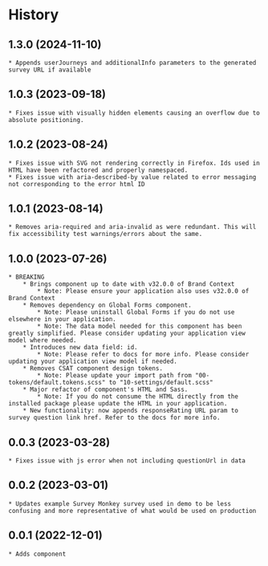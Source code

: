 # History

## 1.3.0 (2024-11-10)
    * Appends userJourneys and additionalInfo parameters to the generated survey URL if available

## 1.0.3 (2023-09-18)
    * Fixes issue with visually hidden elements causing an overflow due to absolute positioning.

## 1.0.2 (2023-08-24)
    * Fixes issue with SVG not rendering correctly in Firefox. Ids used in HTML have been refactored and properly namespaced.
    * Fixes issue with aria-described-by value related to error messaging not corresponding to the error html ID

## 1.0.1 (2023-08-14)
    * Removes aria-required and aria-invalid as were redundant. This will fix accessibility test warnings/errors about the same.

## 1.0.0 (2023-07-26)
    * BREAKING
        * Brings component up to date with v32.0.0 of Brand Context
            * Note: Please ensure your application also uses v32.0.0 of Brand Context
        * Removes dependency on Global Forms component.
            * Note: Please uninstall Global Forms if you do not use elsewhere in your application.
            * Note: The data model needed for this component has been greatly simplified. Please consider updating your application view model where needed.
        * Introduces new data field: id.
            * Note: Please refer to docs for more info. Please consider updating your application view model if needed.
        * Removes CSAT component design tokens.
            * Note: Please update your import path from "00-tokens/default.tokens.scss" to "10-settings/default.scss"
        * Major refactor of component's HTML and Sass.
            * Note: If you do not consume the HTML directly from the installed package please update the HTML in your application.
        * New functionality: now appends responseRating URL param to survey question link href. Refer to the docs for more info.

## 0.0.3 (2023-03-28)
    * Fixes issue with js error when not including questionUrl in data

## 0.0.2 (2023-03-01)
    * Updates example Survey Monkey survey used in demo to be less confusing and more representative of what would be used on production

## 0.0.1 (2022-12-01)
    * Adds component
